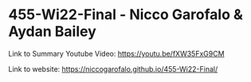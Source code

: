 # 455-Wi22-Final - Nicco Garofalo & Aydan Bailey

Link to Summary Youtube Video:
https://youtu.be/fXW35FxG9CM

Link to website:
https://niccogarofalo.github.io/455-Wi22-Final/

